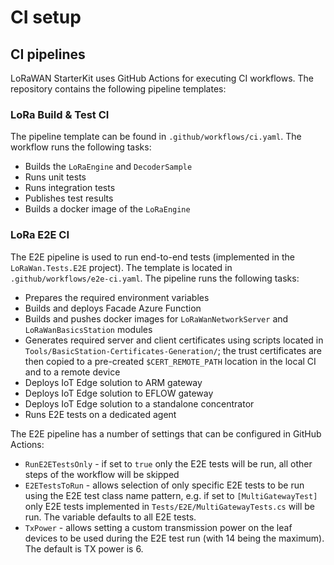 # CI setup

## CI pipelines

LoRaWAN StarterKit uses GitHub Actions for executing CI workflows. The
repository contains the following pipeline templates:

### LoRa Build & Test CI

The pipeline template can be found in `.github/workflows/ci.yaml`. The workflow
runs the following tasks:

- Builds the `LoRaEngine` and `DecoderSample`
- Runs unit tests
- Runs integration tests
- Publishes test results
- Builds a docker image of the `LoRaEngine`

### LoRa E2E CI

The E2E pipeline is used to run end-to-end tests (implemented in the
`LoRaWan.Tests.E2E` project). The template is located in
`.github/workflows/e2e-ci.yaml`. The pipeline runs the following tasks:

- Prepares the required environment variables
- Builds and deploys Facade Azure Function
- Builds and pushes docker images for `LoRaWanNetworkServer` and
  `LoRaWanBasicsStation` modules
- Generates required server and client certificates using scripts located in
  `Tools/BasicStation-Certificates-Generation/`; the trust certificates are then
  copied to a pre-created `$CERT_REMOTE_PATH` location in the local CI and to a
  remote device
- Deploys IoT Edge solution to ARM gateway
- Deploys IoT Edge solution to EFLOW gateway
- Deploys IoT Edge solution to a standalone concentrator
- Runs E2E tests on a dedicated agent

The E2E pipeline has a number of settings that can be configured in GitHub
Actions:

- `RunE2ETestsOnly` - if set to `true` only the E2E tests will be run, all other
  steps of the workflow will be skipped
- `E2ETestsToRun` - allows selection of only specific E2E tests to be run using
  the E2E test class name pattern, e.g. if set to `[MultiGatewayTest]` only E2E
  tests implemented in `Tests/E2E/MultiGatewayTests.cs` will be run. The
  variable defaults to all E2E tests.
- `TxPower` - allows setting a custom transmission power on the leaf devices to
  be used during the E2E test run (with 14 being the maximum). The default is TX
  power is 6.
